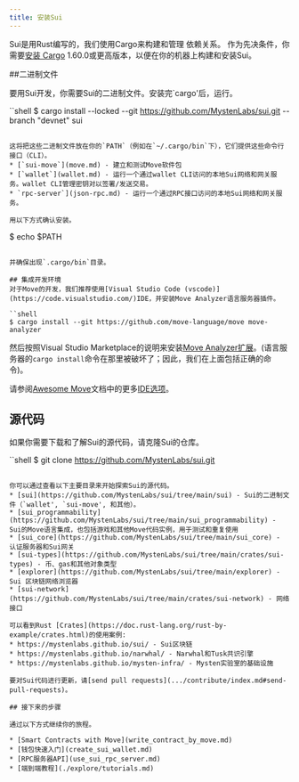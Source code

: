 ```yaml
---
title: 安装Sui
---
```


Sui是用Rust编写的，我们使用Cargo来构建和管理
依赖关系。 作为先决条件，你需要[安装
Cargo](https://doc.rust-lang.org/cargo/getting-started/installation.html)
1.60.0或更高版本，以便在你的机器上构建和安装Sui。

##二进制文件

要用Sui开发，你需要Sui的二进制文件。安装完`cargo'后，运行。

``shell
$ cargo install --locked --git https://github.com/MystenLabs/sui.git --branch "devnet" sui
```

这将把这些二进制文件放在你的`PATH`（例如在`~/.cargo/bin`下），它们提供这些命令行接口（CLI）。
* [`sui-move`](move.md) - 建立和测试Move软件包
* [`wallet`](wallet.md) - 运行一个通过wallet CLI访问的本地Sui网络和网关服务。wallet CLI管理密钥对以签署/发送交易。
* `rpc-server`](json-rpc.md) - 运行一个通过RPC接口访问的本地Sui网络和网关服务。

用以下方式确认安装。

```
$ echo $PATH
```

并确保出现`.cargo/bin`目录。

## 集成开发环境
对于Move的开发，我们推荐使用[Visual Studio Code (vscode)](https://code.visualstudio.com/)IDE，并安装Move Analyzer语言服务器插件。

``shell
$ cargo install --git https://github.com/move-language/move move-analyzer
```

然后按照Visual Studio Marketplace的说明来安装[Move Analyzer扩展](https://marketplace.visualstudio.com/items?itemName=move.move-analyzer)。(语言服务器的`cargo install`命令在那里被破坏了；因此，我们在上面包括正确的命令)。

请参阅[Awesome Move](https://github.com/MystenLabs/awesome-move)文档中的更多[IDE选项](https://github.com/MystenLabs/awesome-move#ides)。

## 源代码

如果你需要下载和了解Sui的源代码，请克隆Sui的仓库。

``shell
$ git clone https://github.com/MystenLabs/sui.git
```

你可以通过查看以下主要目录来开始探索Sui的源代码。
* [sui](https://github.com/MystenLabs/sui/tree/main/sui) - Sui的二进制文件（`wallet', `sui-move', 和其他）。
* [sui_programmability](https://github.com/MystenLabs/sui/tree/main/sui_programmability) - Sui的Move语言集成，也包括游戏和其他Move代码实例，用于测试和重复使用
* [sui_core](https://github.com/MystenLabs/sui/tree/main/sui_core) - 认证服务器和Sui网关
* [sui-types](https://github.com/MystenLabs/sui/tree/main/crates/sui-types) - 币、gas和其他对象类型
* [explorer](https://github.com/MystenLabs/sui/tree/main/explorer) - Sui 区块链网络浏览器
* [sui-network](https://github.com/MystenLabs/sui/tree/main/crates/sui-network) - 网络接口

可以看到Rust [Crates](https://doc.rust-lang.org/rust-by-example/crates.html)的使用案例:
* https://mystenlabs.github.io/sui/ - Sui区块链
* https://mystenlabs.github.io/narwhal/ - Narwhal和Tusk共识引擎
* https://mystenlabs.github.io/mysten-infra/ - Mysten实验室的基础设施

要对Sui代码进行更新，请[send pull requests](.../contribute/index.md#send-pull-requests)。

## 接下来的步骤

通过以下方式继续你的旅程。

* [Smart Contracts with Move](write_contract_by_move.md)
* [钱包快速入门](create_sui_wallet.md)
* [RPC服务器API](use_sui_rpc_server.md)
* [端到端教程](./explore/tutorials.md)

